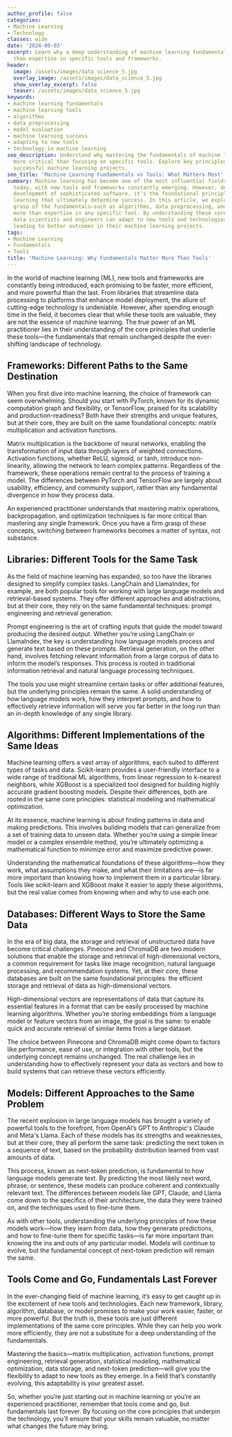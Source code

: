 ```yaml
---
author_profile: false
categories:
- Machine Learning
- Technology
classes: wide
date: '2024-09-03'
excerpt: Learn why a deep understanding of machine learning fundamentals is more valuable
  than expertise in specific tools and frameworks.
header:
  image: /assets/images/data_science_5.jpg
  overlay_image: /assets/images/data_science_5.jpg
  show_overlay_excerpt: false
  teaser: /assets/images/data_science_5.jpg
keywords:
- machine learning fundamentals
- machine learning tools
- algorithms
- data preprocessing
- model evaluation
- machine learning success
- adapting to new tools
- technology in machine learning
seo_description: Understand why mastering the fundamentals of machine learning is
  more critical than focusing on specific tools. Explore key principles that drive
  successful machine learning projects.
seo_title: 'Machine Learning Fundamentals vs Tools: What Matters Most'
summary: Machine learning has become one of the most influential fields in technology
  today, with new tools and frameworks constantly emerging. However, despite the rapid
  development of sophisticated software, it's the foundational principles of machine
  learning that ultimately determine success. In this article, we explore why a strong
  grasp of the fundamentals—such as algorithms, data preprocessing, and model evaluation—matters
  more than expertise in any specific tool. By understanding these core concepts,
  data scientists and engineers can adapt to new tools and technologies more effectively,
  leading to better outcomes in their machine learning projects.
tags:
- Machine Learning
- Fundamentals
- Tools
title: 'Machine Learning: Why Fundamentals Matter More Than Tools'
---
```


In the world of machine learning (ML), new tools and frameworks are constantly being introduced, each promising to be faster, more efficient, and more powerful than the last. From libraries that streamline data processing to platforms that enhance model deployment, the allure of cutting-edge technology is undeniable. However, after spending enough time in the field, it becomes clear that while these tools are valuable, they are not the essence of machine learning. The true power of an ML practitioner lies in their understanding of the core principles that underlie these tools—the fundamentals that remain unchanged despite the ever-shifting landscape of technology.

## Frameworks: Different Paths to the Same Destination

When you first dive into machine learning, the choice of framework can seem overwhelming. Should you start with PyTorch, known for its dynamic computation graph and flexibility, or TensorFlow, praised for its scalability and production-readiness? Both have their strengths and unique features, but at their core, they are built on the same foundational concepts: matrix multiplication and activation functions.

Matrix multiplication is the backbone of neural networks, enabling the transformation of input data through layers of weighted connections. Activation functions, whether ReLU, sigmoid, or tanh, introduce non-linearity, allowing the network to learn complex patterns. Regardless of the framework, these operations remain central to the process of training a model. The differences between PyTorch and TensorFlow are largely about usability, efficiency, and community support, rather than any fundamental divergence in how they process data.

An experienced practitioner understands that mastering matrix operations, backpropagation, and optimization techniques is far more critical than mastering any single framework. Once you have a firm grasp of these concepts, switching between frameworks becomes a matter of syntax, not substance.

## Libraries: Different Tools for the Same Task

As the field of machine learning has expanded, so too have the libraries designed to simplify complex tasks. LangChain and LlamaIndex, for example, are both popular tools for working with large language models and retrieval-based systems. They offer different approaches and abstractions, but at their core, they rely on the same fundamental techniques: prompt engineering and retrieval generation.

Prompt engineering is the art of crafting inputs that guide the model toward producing the desired output. Whether you’re using LangChain or LlamaIndex, the key is understanding how language models process and generate text based on these prompts. Retrieval generation, on the other hand, involves fetching relevant information from a large corpus of data to inform the model’s responses. This process is rooted in traditional information retrieval and natural language processing techniques.

The tools you use might streamline certain tasks or offer additional features, but the underlying principles remain the same. A solid understanding of how language models work, how they interpret prompts, and how to effectively retrieve information will serve you far better in the long run than an in-depth knowledge of any single library.

## Algorithms: Different Implementations of the Same Ideas

Machine learning offers a vast array of algorithms, each suited to different types of tasks and data. Scikit-learn provides a user-friendly interface to a wide range of traditional ML algorithms, from linear regression to k-nearest neighbors, while XGBoost is a specialized tool designed for building highly accurate gradient boosting models. Despite their differences, both are rooted in the same core principles: statistical modeling and mathematical optimization.

At its essence, machine learning is about finding patterns in data and making predictions. This involves building models that can generalize from a set of training data to unseen data. Whether you’re using a simple linear model or a complex ensemble method, you’re ultimately optimizing a mathematical function to minimize error and maximize predictive power.

Understanding the mathematical foundations of these algorithms—how they work, what assumptions they make, and what their limitations are—is far more important than knowing how to implement them in a particular library. Tools like scikit-learn and XGBoost make it easier to apply these algorithms, but the real value comes from knowing when and why to use each one.

## Databases: Different Ways to Store the Same Data

In the era of big data, the storage and retrieval of unstructured data have become critical challenges. Pinecone and ChromaDB are two modern solutions that enable the storage and retrieval of high-dimensional vectors, a common requirement for tasks like image recognition, natural language processing, and recommendation systems. Yet, at their core, these databases are built on the same foundational principles: the efficient storage and retrieval of data as high-dimensional vectors.

High-dimensional vectors are representations of data that capture its essential features in a format that can be easily processed by machine learning algorithms. Whether you’re storing embeddings from a language model or feature vectors from an image, the goal is the same: to enable quick and accurate retrieval of similar items from a large dataset.

The choice between Pinecone and ChromaDB might come down to factors like performance, ease of use, or integration with other tools, but the underlying concept remains unchanged. The real challenge lies in understanding how to effectively represent your data as vectors and how to build systems that can retrieve these vectors efficiently.

## Models: Different Approaches to the Same Problem

The recent explosion in large language models has brought a variety of powerful tools to the forefront, from OpenAI’s GPT to Anthropic's Claude and Meta's Llama. Each of these models has its strengths and weaknesses, but at their core, they all perform the same task: predicting the next token in a sequence of text, based on the probability distribution learned from vast amounts of data.

This process, known as next-token prediction, is fundamental to how language models generate text. By predicting the most likely next word, phrase, or sentence, these models can produce coherent and contextually relevant text. The differences between models like GPT, Claude, and Llama come down to the specifics of their architecture, the data they were trained on, and the techniques used to fine-tune them.

As with other tools, understanding the underlying principles of how these models work—how they learn from data, how they generate predictions, and how to fine-tune them for specific tasks—is far more important than knowing the ins and outs of any particular model. Models will continue to evolve, but the fundamental concept of next-token prediction will remain the same.

## Tools Come and Go, Fundamentals Last Forever

In the ever-changing field of machine learning, it’s easy to get caught up in the excitement of new tools and technologies. Each new framework, library, algorithm, database, or model promises to make your work easier, faster, or more powerful. But the truth is, these tools are just different implementations of the same core principles. While they can help you work more efficiently, they are not a substitute for a deep understanding of the fundamentals.

Mastering the basics—matrix multiplication, activation functions, prompt engineering, retrieval generation, statistical modeling, mathematical optimization, data storage, and next-token prediction—will give you the flexibility to adapt to new tools as they emerge. In a field that’s constantly evolving, this adaptability is your greatest asset.

So, whether you’re just starting out in machine learning or you’re an experienced practitioner, remember that tools come and go, but fundamentals last forever. By focusing on the core principles that underpin the technology, you’ll ensure that your skills remain valuable, no matter what changes the future may bring.
